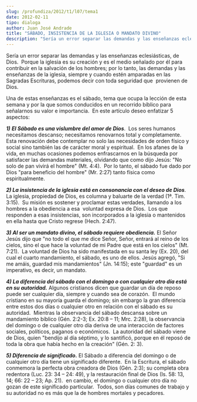 ```yaml
---
slug: /profundiza/2012/t1/l07/tema1
date: 2012-02-11
tipo: dialoga
author: Juan José Andrade
title: "SÁBADO, INSISTENCIA DE LA IGLESIA O MANDATO DIVINO"
description: "Sería un error separar las demandas y las enseñanzas eclesiásticas, de Dios.  Porque la iglesia es su creación y es el medio señalado por él para contribuir  en la salvación de los hombres; por lo tanto, las demandas y las enseñanzas de  la iglesia, siempre y cuando estén ampa..."
---
```


Sería un error separar las demandas y las enseñanzas eclesiásticas, de Dios.  Porque la iglesia es su creación y es el medio señalado por él para contribuir en la salvación de los hombres; por lo tanto, las demandas y las enseñanzas de la iglesia, siempre y cuando estén amparadas en las Sagradas Escrituras, podemos decir con toda seguridad que  provienen de Dios.

Una de estas enseñanzas es el sábado, tema que ocupa la lección de esta semana y por la que somos conducidos en un recorrido bíblico para señalarnos su valor e importancia.  En este artículo deseo enfatizar 5 aspectos:

**_1)_** **_El Sábado es una vislumbre del amor de Dios_**.  Los seres humanos necesitamos descanso; necesitamos renovarnos total y completamente.  Esta renovación debe contemplar no solo las necesidades de orden físico y social sino también las de carácter moral y espiritual.  En los afanes de la vida, en muchas ocasiones podemos enfrascarnos en la búsqueda por satisfacer las demandas materiales, olvidando que como dijo Jesús: "No solo de pan vivirá el hombre" (Mt. 4:4).  Por lo tanto, el sábado fue dado por Dios "para beneficio del hombre" (Mr. 2:27) tanto física como espiritualmente.

**_2) La insistencia de la iglesia está en consonancia con el deseo de Dios_**.  La iglesia, propiedad de Dios, es columna y baluarte de la verdad (1ª. Tim. 3:15).  Su misión es sostener y proclamar estas verdades, llamando a los hombres a la obediencia a esa  voluntad expresa de Dios.  Los que responden a esas insistencias, son incorporados a la iglesia o mantenidos en ella hasta que Cristo regrese (Hech. 2:47).

**_3) Al ser un mandato divino, el sábado requiere obediencia._** El Señor Jesús dijo que "no todo el que me dice Señor, Señor, entrará al reino de los cielos, sino el que hace la voluntad de mi Padre que está en los cielos" (Mt. 7:21).  La voluntad de Dios ha sido manifestada en su santa ley (Ex. 20), del cual el cuarto mandamiento, el sábado, es uno de ellos. Jesús agregó, "Si me amáis, guardad mis mandamientos" (Jn. 14:15); este "guardad" es un imperativo, es decir, un mandato.

**_4) La diferencia del sábado con el domingo o con cualquier otro día está en su autoridad._** Algunos cristianos dicen que guardar un día de reposo puede ser cualquier día, siempre y cuando sea de corazón.  El mundo cristiano en su mayoría guarda el domingo; sin embargo la gran diferencia entre estos dos días o cualquier otro en relación con el sábado es su autoridad.  Mientras la observancia del sábado descansa sobre un mandamiento bíblico (Gén. 2:2-3; Ex. 20:8 – 11; Mrc. 2:28), la observancia del domingo o de cualquier otro día deriva de una interacción de factores sociales, políticos, paganos o económicos.  La autoridad del sábado viene de Dios, quien "bendijo al día séptimo, y lo santificó, porque en él reposó de toda la obra que había hecho en la creación" (Gén. 2: 3).

**_5) Diferencia de significado._** El Sábado a diferencia del domingo o de cualquier otro día tiene un significado diferente.  En la Escritura, el sábado conmemora la perfecta obra creadora de Dios (Gén. 2:3); su completa obra redentora (Luc. 23: 34 – 24: 49), y la restauración final de Dios (Is. 58: 13, 14; 66: 22 – 23; Ap. 21).  en cambio, el domingo o cualquier otro día no gozan de este significado particular.  Todos, son días comunes de trabajo y su autoridad no es más que la de hombres mortales y pecadores.
